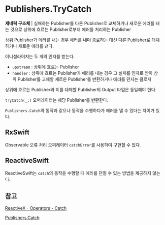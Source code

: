 # Publishers.TryCatch

**제네릭 구조체** | 실패하는 Publisher를 다른 Publisher로 교체하거나 새로운 에러를 내는 것으로 상위에 흐르는 Publisher로부터 에러를 처리하는 Publisher

상위 Publisher가 에러를 내는 경우 에러를 내며 종료하는 대신 다른 Publisher로 대체하거나 새로운 에러를 낸다.

이니셜라이저는 두 개의 인자를 받는다.

- `upstream` : 상위에 흐르는 Publisher
- `handler` : 상위에 흐르는 Publisher가 에러를 내는 경우 그 실패를 인자로 받아 상위 Publisher를 교체할 새로운 Publisher를 반환하거나 에러를 던지는 클로저

상위에 흐르는 Publisher와 이를 대체할 Publisher의 Output 타입은 동일해야 한다.

`tryCatch(_:)` 오퍼레이터는 해당 Publisher를 반환한다.

`Publishers.Catch`의 동작과 같으나 동작을 수행하다가 에러를 낼 수 있다는 차이가 있다.

## RxSwift

Observable 오류 처리 오퍼레이터 `catchError`를 사용하여 구현할 수 있다.

## ReactiveSwift

ReactiveSwift는 `catch`의 동작을 수행할 때 에러를 던질 수 있는 방법을 제공하지 않는다.

## 참고

[ReactiveX - Operators - Catch](http://reactivex.io/documentation/operators/catch.html)

[Publishers.Catch](./Catch.md)